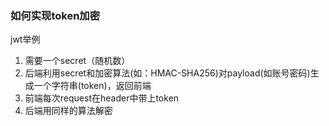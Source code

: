 ### 如何实现token加密

jwt举例

1. 需要一个secret（随机数）
2. 后端利用secret和加密算法(如：HMAC-SHA256)对payload(如账号密码)生成一个字符串(token)，返回前端
3. 前端每次request在header中带上token
4. 后端用同样的算法解密
